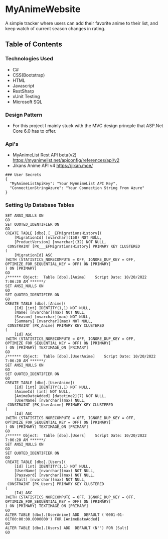 # MyAnimeWebsite
A simple tracker where users can add their favorite anime to their list, and keep watch of current season changes in rating.

## Table of Contents
### Technologies Used
* C#
* CSS(Bootstrap)
* HTML
* Javascript
* RestSharp
* xUnit Testing
* Microsoft SQL

### Design Pattern
* For this project I mainly stuck with the MVC design princple that ASP.Net Core 6.0 has to offer.

### Api's
* MyAnimeList Rest API beta(v2) https://myanimelist.net/apiconfig/references/api/v2
* Jikans Anime API v4 https://jikan.moe/

```
### User Secrets
{
  "MyAnimeListApiKey": "Your MyAnimeList API Key",
  "ConnectionStringAzure": "Your Connection String From Azure"
}
```
### Setting Up Database Tables
```
SET ANSI_NULLS ON
GO
SET QUOTED_IDENTIFIER ON
GO
CREATE TABLE [dbo].[__EFMigrationsHistory](
	[MigrationId] [nvarchar](150) NOT NULL,
	[ProductVersion] [nvarchar](32) NOT NULL,
 CONSTRAINT [PK___EFMigrationsHistory] PRIMARY KEY CLUSTERED 
(
	[MigrationId] ASC
)WITH (STATISTICS_NORECOMPUTE = OFF, IGNORE_DUP_KEY = OFF, OPTIMIZE_FOR_SEQUENTIAL_KEY = OFF) ON [PRIMARY]
) ON [PRIMARY]
GO
/****** Object:  Table [dbo].[Anime]    Script Date: 10/20/2022 7:06:20 AM ******/
SET ANSI_NULLS ON
GO
SET QUOTED_IDENTIFIER ON
GO
CREATE TABLE [dbo].[Anime](
	[Id] [int] IDENTITY(1,1) NOT NULL,
	[Name] [nvarchar](max) NOT NULL,
	[Season] [nvarchar](max) NOT NULL,
	[Summary] [nvarchar](max) NOT NULL,
 CONSTRAINT [PK_Anime] PRIMARY KEY CLUSTERED 
(
	[Id] ASC
)WITH (STATISTICS_NORECOMPUTE = OFF, IGNORE_DUP_KEY = OFF, OPTIMIZE_FOR_SEQUENTIAL_KEY = OFF) ON [PRIMARY]
) ON [PRIMARY] TEXTIMAGE_ON [PRIMARY]
GO
/****** Object:  Table [dbo].[UserAnime]    Script Date: 10/20/2022 7:06:20 AM ******/
SET ANSI_NULLS ON
GO
SET QUOTED_IDENTIFIER ON
GO
CREATE TABLE [dbo].[UserAnime](
	[Id] [int] IDENTITY(1,1) NOT NULL,
	[AnimeId] [int] NOT NULL,
	[AnimeDateAdded] [datetime2](7) NOT NULL,
	[UserName] [nvarchar](max) NULL,
 CONSTRAINT [PK_UserAnime] PRIMARY KEY CLUSTERED 
(
	[Id] ASC
)WITH (STATISTICS_NORECOMPUTE = OFF, IGNORE_DUP_KEY = OFF, OPTIMIZE_FOR_SEQUENTIAL_KEY = OFF) ON [PRIMARY]
) ON [PRIMARY] TEXTIMAGE_ON [PRIMARY]
GO
/****** Object:  Table [dbo].[Users]    Script Date: 10/20/2022 7:06:20 AM ******/
SET ANSI_NULLS ON
GO
SET QUOTED_IDENTIFIER ON
GO
CREATE TABLE [dbo].[Users](
	[Id] [int] IDENTITY(1,1) NOT NULL,
	[UserName] [nvarchar](max) NOT NULL,
	[Password] [nvarchar](max) NOT NULL,
	[Salt] [nvarchar](max) NOT NULL,
 CONSTRAINT [PK_Users] PRIMARY KEY CLUSTERED 
(
	[Id] ASC
)WITH (STATISTICS_NORECOMPUTE = OFF, IGNORE_DUP_KEY = OFF, OPTIMIZE_FOR_SEQUENTIAL_KEY = OFF) ON [PRIMARY]
) ON [PRIMARY] TEXTIMAGE_ON [PRIMARY]
GO
ALTER TABLE [dbo].[UserAnime] ADD  DEFAULT ('0001-01-01T00:00:00.0000000') FOR [AnimeDateAdded]
GO
ALTER TABLE [dbo].[Users] ADD  DEFAULT (N'') FOR [Salt]
GO
```

